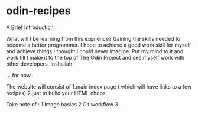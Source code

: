 # odin-recipes
 A Brief Introduction

 What will I be learning from this exprience? Gaining the skills needed to become a better programmer. 
 I hope to achieve a good work skill for myself and achieve things I thought I could never imagine. 
 Put my mind to it and work till I make it to the top of The Odin Project and see myself work with other developers. 
 Inshallah.

... for now...

The website will consist of
1.main index page ( which will have links to a few recipes)
2.just to build your HTML chops.

Take note of :
1.Image basics 
2.Git workflow
3.


  